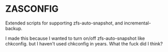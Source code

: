 # ZASCONFIG
Extended scripts for supporting zfs-auto-snapshot, and incremental-backup.

I made this because I wanted to turn on/off zfs-auto-snapshot like chkconfig.
but I haven't used chkconfig in years.
What the fuck did I think?
